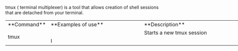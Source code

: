 tmux ( terminal multiplexer) is a tool that allows creation of shell
sessions that are detached from your terminal.

<table style="height: 410px; width: 746px;">
<tbody>
<tr>
<td style="width: 66px;">
**Command**

</td>
<td style="width: 400.317px;">
**Examples of use**

</td>
<td style="width: 416.683px;">
**Description**

</td>
</tr>
<tr>
<td style="width: 66px;" rowspan="2">
tmux

</td>
<td style="width: 400.317px;">
 

</td>
<td style="width: 416.683px;">
Starts a new tmux session 

</td>
</tr>
<tr>
<td style="width: 400.317px;">
l

</td>
<td style="width: 416.683px;">
</td>
</tr>
</tbody>
</table>
 

